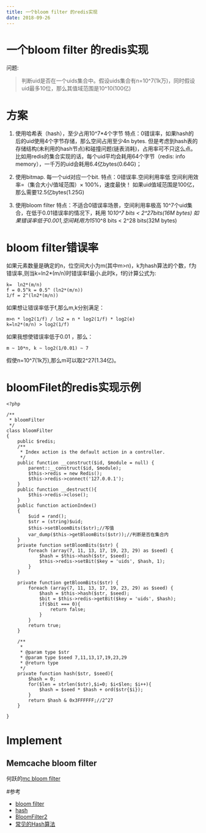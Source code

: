```yaml
---
title: 一个bloom filter 的redis实现	
date: 2018-09-26
---
```

# 一个bloom filter 的redis实现	
问题:

> 判断uid是否在一个uids集合中。假设uids集合有n=10^7(1k万)，同时假设uid最多10位，那么其值域范围是10^10(100亿)

# 方案

1. 使用哈希表（hash），至少占用10^7*4个字节
特点：0错误率，如果hash的后的uid使用4个字节存储，那么空间占用至少4n bytes. 但是考虑到hash表的存储结构(未利用的hash节点)和碰撞问题(链表消耗)，占用率可不只这么点。
比如用redis的集合实现的话，每个uid平均会耗用64个字节（redis: info memory），一千万的uid会耗用6.4亿bytes(0.64G)；

2. 使用bitmap. 每一个uid对应一个bit.
特点：0错误率.空间利用率低 空间利用效率=（集合大小/值域范围）× 100%，速度最快！
如果uid值域范围是100亿，那么需要12.5亿bytes(1.25G)

3. 使用bloom filter
特点：不适合0错误率场景，空间利用率极高
10^7个uid集合，在低于0.01错误率的情况下，耗用 10*10^7 bits < 2^27bits(16M bytes)
如果错误率低于0.001,空间耗用为15*10^8 bits < 2^28 bits(32M bytes)

# bloom filter错误率
如果元素数量是确定的n，位空间大小为m(其中m>n)，k为hash算法的个数，f为错误率,则当k=ln2*(m/n)时错误率f最小.此时k，f的计算公式为:

	k=	ln2*(m/n) 
	f = 0.5^k = 0.5^ (ln2*(m/n))
	1/f = 2^(ln2*(m/n))

如果想让错误率低于f,那么m,k分别满足：

	m>n * log2(1/f) / ln2 = n * log2(1/f) * log2(e)
	k=ln2*(m/n) > log2(1/f)

如果我想使错误率低于0.01 ，那么：

	m ~ 10*n, k ~ log2(1/0.01) ~ 7 

假使n=10^7(1k万),那么m可以取2^27(1.34亿)。



# bloomFilet的redis实现示例

	<?php

	/**
	 * bloomFilter
	 */
	class bloomFilter
	{
		public $redis;
		/**
		 * Index action is the default action in a controller.
		 */
		public function __construct($id, $module = null) {
			parent::__construct($id, $module);
			$this->redis = new Redis();
			$this->redis->connect('127.0.0.1');
		}
		public function __destruct(){
			$this->redis->close();
		}
		public function actionIndex()
		{
			$uid = rand();
			$str = (string)$uid;
			$this->setBloomBits($str);//写值
			var_dump($this->getBloomBits($str));//判断是否在集合内
		}
		private function setBloomBits($str) {
			foreach (array(7, 11, 13, 17, 19, 23, 29) as $seed) {
				$hash = $this->hash($str, $seed);
				$this->redis->setBit($key = 'uids', $hash, 1);
			}
		}

		private function getBloomBits($str) {
			foreach (array(7, 11, 13, 17, 19, 23, 29) as $seed) {
				$hash = $this->hash($str, $seed);
				$bit = $this->redis->getBit($key = 'uids', $hash);
				if($bit === 0){
					return false;
				}
			}
			return true;
		}

		/**
		 * 
		 * @param type $str
		 * @param type $seed 7,11,13,17,19,23,29
		 * @return type
		 */
		private function hash($str, $seed){
			$hash = 0;
			for($len = strlen($str),$i=0; $i<$len; $i++){
				$hash = $seed * $hash + ord($str{$i});
			}
			return $hash & 0x3FFFFFF;//2^27
		}
		
	}

# Implement

## Memcache bloom filter
何跃的[mc bloom filter](http://www.heyues.com/mc_bloom_filter/)

#参考
- [bloom filter]
- [hash]	
- [BloomFilter2]	
- [常见的Hash算法]	

[bloom filter]: http://blog.csdn.net/v_july_v/article/details/6685894
[BloomFilter2]: http://www.cnblogs.com/heaad/archive/2011/01/02/1924195.html
[hash]: http://blog.csdn.net/v_JULY_v/article/details/6256463
[常见的Hash算法]: http://blog.csdn.net/eaglex/article/details/6310727#t0